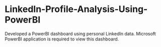 # LinkedIn-Profile-Analysis-Using-PowerBI
 Developed a PowerBI dashboard using personal LinkedIn data.
 Microsoft PowerBI application is required to view this dashboard.
